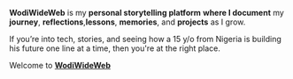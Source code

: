 **WodiWideWeb** is my **personal storytelling platform** **where I document** my **journey**, **reflections**,**lessons**, **memories**, and **projects** as I grow. 

If you’re into tech, stories, and seeing how a 15 y/o from Nigeria is building his future one line at a time, then you're at the right place. 

Welcome to [**WodiWideWeb**](https://wodiwideweb.netlify.app)
